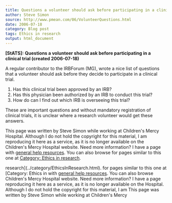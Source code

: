 ```yaml
---
title: Questions a volunteer should ask before participating in a clinical trial
author: Steve Simon
source: http://www.pmean.com/06/VolunteerQuestions.html
date: 2006-07-18
category: Blog post
tags: Ethics in research
output: html_document
---
```

**[StATS]:** **Questions a volunteer should ask
before participating in a clinical trial (created 2006-07-18)**

A regular contributor to the IRBForum (MG), wrote a nice list of
questions that a volunteer should ask before they decide to participate
in a clinical trial.

1.  Has this clinical trial been approved by an IRB?
2.  Has this physician been authorized by an IRB to conduct this trial?
3.  How do can I find out which IRB is overseeing this trial?

These are important questions and without mandatory registration of
clinical trials, it is unclear where a research volunteer would get
these answers.

This page was written by Steve Simon while working at Children\'s Mercy
Hospital. Although I do not hold the copyright for this material, I am
reproducing it here as a service, as it is no longer available on the
Children\'s Mercy Hospital website. Need more information? I have a page
with [general help resources](../GeneralHelp.html). You can also browse
for pages similar to this one at [Category: Ethics in
research](../category/EthicsInResearch.html).
<!---More--->
research](../category/EthicsInResearch.html).
for pages similar to this one at [Category: Ethics in
with [general help resources](../GeneralHelp.html). You can also browse
Children\'s Mercy Hospital website. Need more information? I have a page
reproducing it here as a service, as it is no longer available on the
Hospital. Although I do not hold the copyright for this material, I am
This page was written by Steve Simon while working at Children\'s Mercy

<!---Do not use
**[StATS]:** **Questions a volunteer should ask
This page was written by Steve Simon while working at Children\'s Mercy
Hospital. Although I do not hold the copyright for this material, I am
reproducing it here as a service, as it is no longer available on the
Children\'s Mercy Hospital website. Need more information? I have a page
with [general help resources](../GeneralHelp.html). You can also browse
for pages similar to this one at [Category: Ethics in
research](../category/EthicsInResearch.html).
--->

